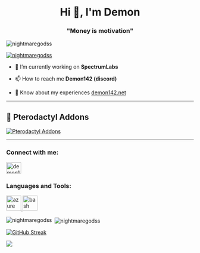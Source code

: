 <h1 align="center">Hi 👋, I'm Demon</h1>
<h3 align="center">"Money is motivation"</h3>

<p align="left"> <img src="https://komarev.com/ghpvc/?username=nightmaregodss&label=Profile%20views&color=0e75b6&style=flat" alt="nightmaregodss" /> </p>

<p align="left"> <a href="https://github.com/ryo-ma/github-profile-trophy"><img src="https://github-profile-trophy.vercel.app/?username=nightmaregodss" alt="nightmaregodss" /></a> </p>

- 🔭 I’m currently working on **SpectrumLabs**

- 📫 How to reach me **Demon142 (discord)**

- 📄 Know about my experiences [demon142.net](https://demon142.net)

---

## 🚀 **Pterodactyl Addons**
[![Pterodactyl Addons](https://img.shields.io/badge/Pterodactyl%20Addons-Explore-blue?style=for-the-badge&logo=pterodactyl&logoColor=white)](https://builtbybit.com/store/spectrum-lab.170) 

---

<h3 align="left">Connect with me:</h3>
<p align="left">
<a href="https://dev.to/demon142" target="blank"><img align="center" src="https://raw.githubusercontent.com/rahuldkjain/github-profile-readme-generator/master/src/images/icons/Social/devto.svg" alt="demon142" height="30" width="40" /></a>
</p>

<h3 align="left">Languages and Tools:</h3>
<p align="left"> 
  <a href="https://azure.microsoft.com/en-in/" target="_blank" rel="noreferrer"> 
    <img src="https://www.vectorlogo.zone/logos/microsoft_azure/microsoft_azure-icon.svg" alt="azure" width="40" height="40"/> 
  </a>
  <a href="https://www.gnu.org/software/bash/" target="_blank" rel="noreferrer"> 
    <img src="https://www.vectorlogo.zone/logos/gnu_bash/gnu_bash-icon.svg" alt="bash" width="40" height="40"/> 
  </a>
  <!-- Add more icons here -->
</p>

<p><img align="left" src="https://github-readme-stats.vercel.app/api/top-langs?username=nightmaregodss&show_icons=true&locale=en&layout=compact" alt="nightmaregodss" /></p>

<p>&nbsp;<img align="center" src="https://github-readme-stats.vercel.app/api?username=nightmaregodss&show_icons=true&locale=en" alt="nightmaregodss" /></p>

[![GitHub Streak](https://streak-stats.demolab.com/?user=nightmaregodss&theme=dark)](https://git.io/streak-stats)

<a href="https://discord.com/users/1108027018580340877"><img src="https://discord-readme-badge.vercel.app/api?id=1108027018580340877" /></a>
